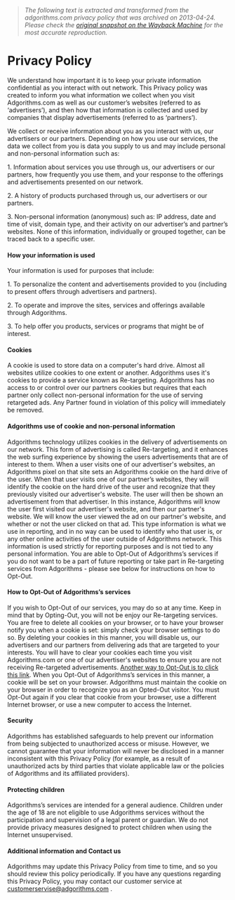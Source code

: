 > *The following text is extracted and transformed from the adgorithms.com privacy policy that was archived on 2013-04-24. Please check the [original snapshot on the Wayback Machine](https://web.archive.org/web/20130424012652id_/http%3A//www.adgorithms.com/index.php/component/content/article/99) for the most accurate reproduction.*

# Privacy Policy

We understand how important it is to keep your private information confidential as you interact with out network. This Privacy policy was created to inform you what information we collect when you visit Adgorithms.com as well as our customer’s websites (referred to as ‘advertisers’), and then how that information is collected and used by companies that display advertisements (referred to as ‘partners’).

We collect or receive information about you as you interact with us, our advertisers or our partners. Depending on how you use our services, the data we collect from you is data you supply to us and may include personal and non-personal information such as:

1\. Information about services you use through us, our advertisers or our partners, how frequently you use them, and your response to the offerings and advertisements presented on our network.

2\. A history of products purchased through us, our advertisers or our partners.

3\. Non-personal information (anonymous) such as: IP address, date and time of visit, domain type, and their activity on our advertiser’s and partner’s websites. None of this information, individually or grouped together, can be traced back to a specific user.

#### How your information is used

Your information is used for purposes that include:

1\. To personalize the content and advertisements provided to you (including to present offers through advertisers and partners).

2\. To operate and improve the sites, services and offerings available through Adgorithms.

3\. To help offer you products, services or programs that might be of interest.

#### Cookies

A cookie is used to store data on a computer's hard drive. Almost all websites utilize cookies to one extent or another. Adgorithms uses it's cookies to provide a service known as Re-targeting. Adgorithms has no access to or control over our partners cookies but requires that each partner only collect non-personal information for the use of serving retargeted ads. Any Partner found in violation of this policy will immediately be removed.

#### Adgorithms use of cookie and non-personal information

Adgorithms technology utilizes cookies in the delivery of advertisements on our network. This form of advertising is called Re-targeting, and it enhances the web surfing experience by showing the users advertisements that are of interest to them. When a user visits one of our advertiser's websites, an Adgorithms pixel on that site sets an Adgorithms cookie on the hard drive of the user. When that user visits one of our partner’s websites, they will identify the cookie on the hard drive of the user and recognize that they previously visited our advertiser's website. The user will then be shown an advertisement from that advertiser. In this instance, Adgorithms will know the user first visited our advertiser's website, and then our partner's website. We will know the user viewed the ad on our partner's website, and whether or not the user clicked on that ad. This type information is what we use in reporting, and in no way can be used to identify who that user is, or any other online activities of the user outside of Adgorithms network. This information is used strictly for reporting purposes and is not tied to any personal information. You are able to Opt-Out of Adgorithms’s services if you do not want to be a part of future reporting or take part in Re-targeting services from Adgorithms - please see below for instructions on how to Opt-Out.

#### How to Opt-Out of Adgorithms’s services

If you wish to Opt-Out of our services, you may do so at any time. Keep in mind that by Opting-Out, you will not be enjoy our Re-targeting services. You are free to delete all cookies on your browser, or to have your browser notify you when a cookie is set: simply check your browser settings to do so. By deleting your cookies in this manner, you will disable us, our advertisers and our partners from delivering ads that are targeted to your interests. You will have to clear your cookies each time you visit Adgorithms.com or one of our advertiser's websites to ensure you are not receiving Re-targeted advertisements. [Another way to Opt-Out is to click this link](http://ib.adnxs.com/optout). When you Opt-Out of Adgorithms’s services in this manner, a cookie will be set on your browser. Adgorithms must maintain the cookie on your browser in order to recognize you as an Opted-Out visitor. You must Opt-Out again if you clear that cookie from your browser, use a different Internet browser, or use a new computer to access the Internet.

#### Security

Adgorithms has established safeguards to help prevent our information from being subjected to unauthorized access or misuse. However, we cannot guarantee that your information will never be disclosed in a manner inconsistent with this Privacy Policy (for example, as a result of unauthorized acts by third parties that violate applicable law or the policies of Adgorithms and its affiliated providers).

#### Protecting children

Adgorithms’s services are intended for a general audience. Children under the age of 18 are not eligible to use Adgorithms services without the participation and supervision of a legal parent or guardian. We do not provide privacy measures designed to protect children when using the Internet unsupervised.

#### Additional information and Contact us

Adgorithms may update this Privacy Policy from time to time, and so you should review this policy periodically. If you have any questions regarding this Privacy Policy, you may contact our customer service at [customerservise@adgorithms.com](mailto:customerservise@adgorithms.com) .
